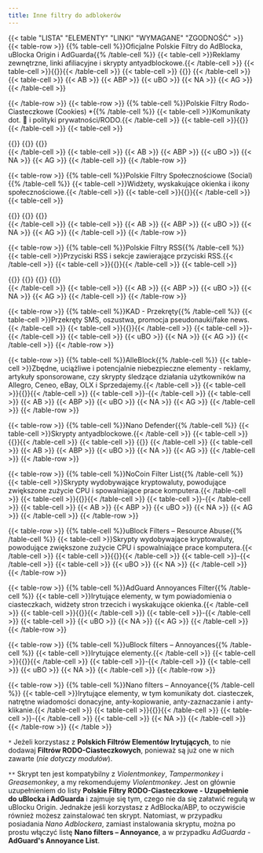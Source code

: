 ```yaml
---
title: Inne filtry do adblokerów
---
```

{{< table "LISTA" "ELEMENTY" "LINKI" "WYMAGANE" "ZGODNOŚĆ" >}}
  {{< table-row >}}
    {{% table-cell %}}Oficjalne Polskie Filtry do AdBlocka, uBlocka Origin i AdGuarda{{% /table-cell %}}
    {{< table-cell >}}Reklamy zewnętrzne, linki afiliacyjne i skrypty antyadblockowe.{{< /table-cell >}}
    {{< table-cell >}}{{<filterlist abp-location="https://raw.githubusercontent.com/MajkiIT/polish-ads-filter/master/polish-adblock-filters/adblock.txt" title="Oficjalne Polskie Filtry do AdBlocka, uBlocka Origin i AdGuarda" issues="https://github.com/MajkiIT/polish-ads-filter/issues" chat="https://discord.me/polskiefiltry" mail="errors@certyficate.it" donate="https://patronite.pl/polskiefiltry" home="https://www.certyficate.it/">}}{{< /table-cell >}}
    {{< table-cell >}}
    {{<abp-required location="https://easylist.to/easylist/easylist.txt" title="EasyList">}}
    {{< /table-cell >}}
    {{< table-cell >}}
      {{< AB >}}
      {{< ABP >}}
      {{< uBO >}}
      {{< NA >}}
      {{< AG >}}
    {{< /table-cell >}}

  {{< /table-row >}}
  {{< table-row >}}
    {{% table-cell %}}Polskie Filtry Rodo-Ciasteczkowe (Cookies) *{{% /table-cell %}}
    {{< table-cell >}}Komunikaty dot. 🍪 i polityki prywatności/RODO.{{< /table-cell >}}
    {{< table-cell >}}{{<filterlist abp-location="https://raw.githubusercontent.com/MajkiIT/polish-ads-filter/master/cookies_filters/adblock_cookies.txt" title="Polskie Filtry Rodo-Ciasteczkowe" issues="https://github.com/MajkiIT/polish-ads-filter/issues" chat="https://discord.me/polskiefiltry" mail="errors@certyficate.it" home="https://www.certyficate.it/">}}{{< /table-cell >}}
    {{< table-cell >}}
    <div class="btn-group-vertical">
    {{<abp-required location="https://easylist.to/easylist/easylist.txt" title="EasyList">}}
    {{<abp-required location="https://raw.githubusercontent.com/MajkiIT/polish-ads-filter/master/polish-adblock-filters/adblock.txt" title="Polskie Filtry">}}
    {{<required location="https://greasyfork.org/pl/scripts/369153-supplement-for-filterlist-polish-gdpr-cookies-filters-supplement-for-ublock-adguard" title="Skrypt uzupełniający **">}}
    </div>
    {{< /table-cell >}}
    {{< table-cell >}}
      {{< AB >}}
      {{< ABP >}}
      {{< uBO >}}
      {{< NA >}}
      {{< AG >}}
    {{< /table-cell >}}
  {{< /table-row >}}

  {{< table-row >}}
    {{% table-cell %}}Polskie Filtry Społecznościowe (Social){{% /table-cell %}}
    {{< table-cell >}}Widżety, wyskakujące okienka i ikony społecznościowe.{{< /table-cell >}}
    {{< table-cell >}}{{<filterlist abp-location="https://github.com/MajkiIT/polish-ads-filter/raw/master/adblock_social_filters/adblock_social_list.txt" title="Polskie Filtry Społecznościowe" issues="https://github.com/MajkiIT/polish-ads-filter/issues" chat="https://discord.me/polskiefiltry" mail="errors@certyficate.it" home="https://www.certyficate.it/">}}{{< /table-cell >}}
    {{< table-cell >}}
    <div class="btn-group-vertical">
    {{<abp-required location="https://easylist.to/easylist/easylist.txt" title="EasyList">}}
    {{<abp-required location="https://raw.githubusercontent.com/MajkiIT/polish-ads-filter/master/polish-adblock-filters/adblock.txt" title="Polskie Filtry">}}
    {{<abp-required location="https://easylist-downloads.adblockplus.org/fanboy-social.txt" title="Fanboy's Social">}}
    </div>
    {{< /table-cell >}}
    {{< table-cell >}}
      {{< AB >}}
      {{< ABP >}}
      {{< uBO >}}
      {{< NA >}}
      {{< AG >}}
    {{< /table-cell >}}
  {{< /table-row >}}

  {{< table-row >}}
    {{% table-cell %}}Polskie Filtry RSS{{% /table-cell %}}
    {{< table-cell >}}Przyciski RSS i sekcje zawierające przyciski RSS.{{< /table-cell >}}
    {{< table-cell >}}{{<filterlist abp-location="https://raw.githubusercontent.com/PolishFiltersTeam/PolishRSSFilters/master/polish_rss_filters.txt" title="Polskie Filtry RSS" issues="https://github.com/PolishFiltersTeam/PolishRSSFilters/issues" chat="https://discord.me/polskiefiltry">}}{{< /table-cell >}}
    {{< table-cell >}}
    <div class="btn-group-vertical">
    {{<abp-required location="https://easylist.to/easylist/easylist.txt" title="EasyList">}}
    {{<abp-required location="https://raw.githubusercontent.com/MajkiIT/polish-ads-filter/master/polish-adblock-filters/adblock.txt" title="Polskie Filtry">}}
    {{<abp-required location="https://github.com/MajkiIT/polish-ads-filter/raw/master/adblock_social_filters/adblock_social_list.txt" title="PF Social">}}
    {{<abp-required location="https://easylist-downloads.adblockplus.org/fanboy-social.txt" title="Fanboy's Social">}}
    </div>
    {{< /table-cell >}}
    {{< table-cell >}}
      {{< AB >}}
      {{< ABP >}}
      {{< uBO >}}
      {{< NA >}}
      {{< AG >}}
    {{< /table-cell >}}
  {{< /table-row >}}

  {{< table-row >}}
    {{% table-cell %}}KAD - Przekręty{{% /table-cell %}}
    {{< table-cell >}}Przekręty SMS, oszustwa, promocja pseudonauki/fake news.{{< /table-cell >}}
    {{< table-cell >}}{{<filterlist ubo-location="https://raw.githubusercontent.com/azet12/KAD/master/KAD.txt" title="KAD - Przekręty" issues="https://github.com/azet12/KAD/issues" mail="kadrep@outlook.com" home="https://azet12.github.io/KAD/" form="https://azet12.github.io/KAD/informacje.html#form1-35">}}{{< /table-cell >}}
    {{< table-cell >}}-{{< /table-cell >}}
    {{< table-cell >}}
      {{< uBO >}}
      {{< NA >}}
      {{< AG >}}
    {{< /table-cell >}}
  {{< /table-row >}}

  {{< table-row >}}
    {{% table-cell %}}AlleBlock{{% /table-cell %}}
    {{< table-cell >}}Zbędne, uciążliwe i potencjalnie niebezpieczne elementy - reklamy, artykuły sponsorowane, czy skrypty śledzące działania użytkowników na Allegro, Ceneo, eBay, OLX i Sprzedajemy.{{< /table-cell >}}
    {{< table-cell >}}{{<filterlist abp-location="https://alleblock.pl/alleblock/alleblock.txt" title="AlleBlock" issues="https://github.com/maciejtarmas/AlleBlock/issues" mail="blablabla@alleblock.pl" donate="https://www.paypal.com/cgi-bin/webscr?cmd=_s-xclick&hosted_button_id=RN7R64TJLWQW6" home="https://alleblock.pl/">}}{{< /table-cell >}}
    {{< table-cell >}}-{{< /table-cell >}}
    {{< table-cell >}}
      {{< AB >}}
      {{< ABP >}}
      {{< uBO >}}
      {{< NA >}}
      {{< AG >}}
    {{< /table-cell >}}
  {{< /table-row >}}

  {{< table-row >}}
    {{% table-cell %}}Nano Defender{{% /table-cell %}}
    {{< table-cell >}}Skrypty antyadblockowe.{{< /table-cell >}}
    {{< table-cell >}}{{<filterlist ubo-location="https://cdn.rawgit.com/NanoAdblocker/NanoFilters/master/NanoMirror/NanoDefender.txt" title="Nano Defender Integration" issues="https://github.com/jspenguin2017/uBlockProtector/issues" home="https://jspenguin2017.github.io/uBlockProtector/">}}{{< /table-cell >}}
    {{< table-cell >}}
    {{<required location="https://github.com/MajkiIT/polish-ads-filter/wiki/Jak-zainstalowa%C4%87-Nano-Defender-na-Firefoksie,-Waterfoksie-albo-(Chr)Operze%3F" title="Instrukcja instalacji">}}
    {{< /table-cell >}}
    {{< table-cell >}}
      {{< AB >}}
      {{< ABP >}}
      {{< uBO >}}
      {{< NA >}}
      {{< AG >}}
    {{< /table-cell >}}
  {{< /table-row >}}

  {{< table-row >}}
    {{% table-cell %}}NoCoin Filter List{{% /table-cell %}}
    {{< table-cell >}}Skrypty wydobywające kryptowaluty, powodujące zwiększone zużycie CPU i spowalniające prace komputera.{{< /table-cell >}}
    {{< table-cell >}}{{<filterlist abp-location="https://raw.githubusercontent.com/hoshsadiq/adblock-nocoin-list/master/nocoin.txt" title="NoCoin Filter List" issues="https://github.com/hoshsadiq/adblock-nocoin-list/issues" home="https://github.com/hoshsadiq/adblock-nocoin-list">}}{{< /table-cell >}}
    {{< table-cell >}}-{{< /table-cell >}}
    {{< table-cell >}}
      {{< AB >}}
      {{< ABP >}}
      {{< uBO >}}
      {{< NA >}}
      {{< AG >}}
    {{< /table-cell >}}
  {{< /table-row >}}

  {{< table-row >}}
    {{% table-cell %}}uBlock Filters – Resource Abuse{{% /table-cell %}}
    {{< table-cell >}}Skrypty wydobywające kryptowaluty, powodujące zwiększone zużycie CPU i spowalniające prace komputera.{{< /table-cell >}}
    {{< table-cell >}}{{<filterlist ubo-location="https://raw.githubusercontent.com/uBlockOrigin/uAssets/master/filters/resource-abuse.txt" title="uBlock Filters – Resource Abuse" issues="https://github.com/uBlockOrigin/uAssets/issues" home="https://github.com/uBlockOrigin/uAssets">}}{{< /table-cell >}}
    {{< table-cell >}}-{{< /table-cell >}}
    {{< table-cell >}}
      {{< uBO >}}
      {{< NA >}}
    {{< /table-cell >}}
  {{< /table-row >}}

  {{< table-row >}}
    {{% table-cell %}}AdGuard Annoyances Filter{{% /table-cell %}}
    {{< table-cell >}}Irytujące elementy, w tym powiadomienia o ciasteczkach, widżety stron trzecich i wyskakujące okienka.{{< /table-cell >}}
    {{< table-cell >}}{{<filterlist ubo-location="https://filters.adtidy.org/extension/ublock/filters/14.txt" title="AdGuard Annoyances Filter" issues="https://github.com/AdguardTeam/AdguardFilters/issues" mail="support@adguard.com" home="https://adguard.com/en/filters.html" form="https://reports.adguard.com/new_issue.html">}}{{< /table-cell >}}
    {{< table-cell >}}-{{< /table-cell >}}
    {{< table-cell >}}
      {{< uBO >}}
      {{< NA >}}
      {{< AG >}}
    {{< /table-cell >}}
  {{< /table-row >}}

  {{< table-row >}}
    {{% table-cell %}}uBlock filters – Annoyances{{% /table-cell %}}
    {{< table-cell >}}Irytujące elementy.{{< /table-cell >}}
    {{< table-cell >}}{{<filterlist ubo-location="https://raw.githubusercontent.com/uBlockOrigin/uAssets/master/filters/annoyances.txt" title="uBlock filters – Annoyances" issues="https://github.com/uBlockOrigin/uAssets/issues" home="https://github.com/uBlockOrigin/uAssets">}}{{< /table-cell >}}
    {{< table-cell >}}-{{< /table-cell >}}
    {{< table-cell >}}
      {{< uBO >}}
      {{< NA >}}
    {{< /table-cell >}}
  {{< /table-row >}}

  {{< table-row >}}
    {{% table-cell %}}Nano filters – Annoyance{{% /table-cell %}}
    {{< table-cell >}}Irytujące elementy, w tym komunikaty dot. ciasteczek, natrętne wiadomości donacyjne, anty-kopiowanie, anty-zaznaczanie i anty-klikanie.{{< /table-cell >}}
    {{< table-cell >}}{{<filterlist ubo-location="https://raw.githubusercontent.com/NanoAdblocker/NanoFilters/master/NanoFilters/NanoAnnoyance.txt" title="Nano filters – Annoyance" issues="https://github.com/NanoAdblocker/NanoFilters/issues" home="https://github.com/NanoAdblocker/NanoFilters">}}{{< /table-cell >}}
    {{< table-cell >}}-{{< /table-cell >}}
    {{< table-cell >}}
      {{< NA >}}
    {{< /table-cell >}}
  {{< /table-row >}}
{{< /table >}}

`*` Jeżeli korzystasz z **Polskich Filtrów Elementów Irytujących**, to nie dodawaj **Filtrów RODO-Ciasteczkowych**, ponieważ są już one w nich zawarte (*nie dotyczy modułów*).

`**` Skrypt ten jest kompatybilny z *Violentmonkey*, *Tampermonkey* i *Greasemonkey*, a my rekomendujemy *Violentmonkey*. Jest on głównie uzupełnieniem do listy **Polskie Filtry RODO-Ciasteczkowe - Uzupełnienie do uBlocka i AdGuarda** i zajmuje się tym, czego nie da się załatwić regułą w uBlocku Origin. Jednakże jeśli korzystasz z AdBlocka/ABP, to oczywiście również możesz zainstalować ten skrypt. Natomiast, w przypadku posiadania *Nano Adblockera*, zamiast instalowania skryptu, można po prostu włączyć listę **Nano filters – Annoyance​​​​​​​​​**, a w przypadku *AdGuarda* - **AdGuard's Annoyance List**.

